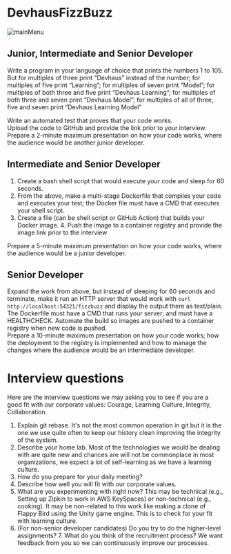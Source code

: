 # DevhausFizzBuzz
![mainMenu](https://github.com/Erikkre/DevhausInterview_DockerFizzBuzz/blob/main/res/readmeImages/instructions.png)

## Junior, Intermediate and Senior Developer  
Write a program in your language of choice that prints the numbers 1 to 105. 
But for multiples of three  print “Devhaus” instead of the number; 
for multiples of five print “Learning”; 
for multiples of seven print  “Model”; 
for multiples of both three and five print “Devhaus Learning”; 
for multiples of both three and  seven print “Devhaus Model”; 
for multiples of all of three, five and seven print “Devhaus Learning  Model”  

Write an automated test that proves that your code works.  
Upload the code to GitHub and provide the link prior to your interview.  
Prepare a 2-minute maximum presentation on how your code works, where the audience would be  another junior developer.  

## Intermediate and Senior Developer  
1. Create a bash shell script that would execute your code and sleep for 60 seconds.  
2. From the above, make a multi-stage Dockerfile that compiles your code and executes your test;  the Docker file must have a CMD that executes your shell script.  
3. Create a file (can be shell script or GitHub Action) that builds your Docker image.  4. Push the image to a container registry and provide the image link prior to the interview  

Prepare a 5-minute maximum presentation on how your code works, where the audience would be a  junior developer.
  
## Senior Developer  
Expand the work from above, but instead of sleeping for 60 seconds and terminate, make it run an HTTP  server that would work with `curl http://localhost:54321/fizzbuzz` and display the output there as  text/plain.  
The Dockerfile must have a CMD that runs your server; and must have a HEALTHCHECK.  Automate the build so images are pushed to a container registry when new code is pushed.  
Prepare a 10-minute maximum presentation on how your code works; how the deployment to the  registry is implemented and how to manage the changes where the audience would be an intermediate  developer. 


# Interview questions  
Here are the interview questions we may asking you to see if you are a good fit with our corporate  values: Courage, Learning Culture, Integrity, Collaboration.  
1. Explain git rebase. It's not the most common operation in git but it is the one we use quite  often to keep our history clean improving the integrity of the system.  
2. Describe your home lab. Most of the technologies we would be dealing with are quite new and  chances are will not be commonplace in most organizations, we expect a lot of self-learning as  we have a learning culture.  
3. How do you prepare for your daily meeting? 
4. Describe how well you will fit with our corporate values. 
5. What are you experimenting with right now? This may be technical (e.g., Setting up Zipkin to  work in AWS KeySpaces) or non-technical (e.g., cooking). It may be non-related to this work like  making a clone of Flappy Bird using the Unity game engine. This is to check for your fit with  learning culture.  
6. (For non-senior developer candidates) Do you try to do the higher-level assignments? 7. What do you think of the recruitment process? We want feedback from you so we can  continuously improve our processes. 
